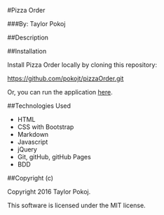 #Pizza Order

###By: Taylor Pokoj

##Description



##Installation

Install Pizza Order locally by cloning this repository:

https://github.com/pokojt/pizzaOrder.git

Or, you can run the application [here](http://pokojt.github.io/pizzaOrder).

##Technologies Used

- HTML
- CSS with Bootstrap
- Markdown
- Javascript
- jQuery
- Git, gitHub, gitHub Pages
- BDD

##Copyright (c)

 Copyright 2016 Taylor Pokoj.

 This software is licensed under the MIT license.

